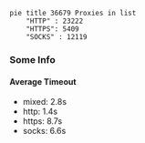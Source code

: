 
```mermaid
pie title 36679 Proxies in list
    "HTTP" : 23222
    "HTTPS": 5409
    "SOCKS" : 12119
```

### Some Info
#### Average Timeout

- mixed: 2.8s
- http: 1.4s
- https: 8.7s
- socks: 6.6s